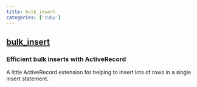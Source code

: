 ```yaml
---
title: bulk_insert
categories: ['ruby']
---
```

## [bulk_insert](https://github.com/jamis/bulk_insert)

### Efficient bulk inserts with ActiveRecord


A little ActiveRecord extension for helping to insert lots of rows in a
single insert statement.
